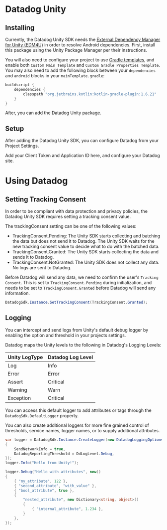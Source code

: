 # Datadog Unity

## Installing

Currently, the Datadog Unity SDK needs the [External Dependency Manager for Unity (EDM4U)](https://github.com/googlesamples/unity-jar-resolver)
in order to resolve Android dependencies. First, install this package using the Unity Package Manager per their instructions.

You will also need to configure your project to use [Gradle templates](https://docs.unity3d.com/Manual/gradle-templates.html), and enable both
`Custom Main Template` and `Custom Gradle Properties Template`.  You may also need to add the following block between your `dependencies` and `android`
blocks in your `mainTemplate.gradle`:

```groovy
buildscript {
    dependencies {
        classpath "org.jetbrains.kotlin:kotlin-gradle-plugin:1.6.21"
    }
}
```

After, you can add the Datadog Unity package.

## Setup

After adding the Datadog Unity SDK, you can configure Datadog from your Project Settings.

Add your Client Token and Application ID here, and configure your Datadog site.

# Using Datadog

## Setting Tracking Consent

In order to be compliant with data protection and privacy policies, the Datadog Unity SDK requires setting a tracking consent value.

The trackingConsent setting can be one of the following values:

  * TrackingConsent.Pending: The Unity SDK starts collecting and batching the data but does not send it to Datadog. The Unity SDK waits for the new tracking consent value to decide what to do with the batched data.
  * TrackingConsent.Granted: The Unity SDK starts collecting the data and sends it to Datadog.
  * TrackingConsent.NotGranted: The Unity SDK does not collect any data. No logs are sent to Datadog.

Before Datadog will send any data, we need to confirm the user's `Tracking Consent`. This is set to `TrackingConsent.Pending` during initialization,
and needs to be set to `TrackingConsent.Granted` before Datadog will send any information.

```cs
DatadogSdk.Instance.SetTrackingConsent(TrackingConsent.Granted);
```

## Logging

You can intercept and send logs from Unity's default debug logger by enabling the option and threshold in your projects settings.

Datadog maps the Unity levels to the following in Datadog's Logging Levels:

| Unity LogType  | Datadog Log Level |
| -------------- | ----------------- |
| Log            |  Info             |
| Error          |  Error            |
| Assert         |  Critical         |
| Warning        |  Warn             |
| Exception      |  Critical         |

You can access this default logger to add attributes or tags through the `DatadogSdk.DefaultLogger` property.

You can also create additional loggers for more fine grained control of thresholds, service names, logger names, or to supply additional
attributes.

```cs
var logger = DatadogSdk.Instance.CreateLogger(new DatadogLoggingOptions()
{
    SendNetworkInfo = true,
    DatadogReportingThreshold = DdLogLevel.Debug,
});
logger.Info("Hello from Unity!");

logger.Debug("Hello with attributes", new()
{
    { "my_attribute", 122 },
    { "second_attribute", "with_value" },
    { "bool_attribute", true },
    {
        "nested_attribute", new Dictionary<string, object>()
        {
            { "internal_attribute", 1.234 },
        }
    },
});
```

